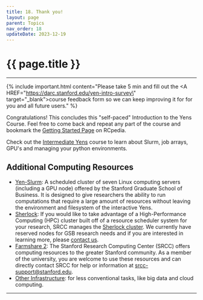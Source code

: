 ```yaml
---
title: 18. Thank you!
layout: page 
parent: Topics 
nav_order: 18
updateDate: 2023-12-19
---
```

# {{ page.title }}
---
{% include important.html content="Please take 5 min and fill out the <A HREF=\"https://darc.stanford.edu/yen-intro-survey\" target=\"_blank\">course feedback form</A> so we can keep improving it for for you and all future users." %}

Congratulations! This concludes this "self-paced" Introduction to the Yens Course. Feel free to come back and repeat any 
part of the course and bookmark the <a href="/gettingStarted/index.html" target="_blank">Getting Started Page</a> on RCpedia.

Check out the <a href="/training/index.html" target="_blank">Intermediate Yens</a> course to learn about Slurm, job arrays, GPU's and managing your python environments.


## Additional Computing Resources

- <a href="/yen/scheduler.html" target="_blank">Yen-Slurm</a>: A scheduled cluster of seven Linux computing servers (including a GPU node)  offered by the Stanford Graduate School of Business. It is designed to give researchers the ability to run computations that require a large amount of resources without leaving the environment and filesystem of the interactive Yens.
- <a href="/services/sherlock.html" target="_blank">Sherlock</a>: If you would like to take advantage of a High-Performance Computing (HPC) cluster built off of a resource scheduler system for your research, SRCC manages the <a href="https://www.sherlock.stanford.edu/" target="_blank">Sherlock cluster</a>. We currently have reserved nodes for GSB research needs and if you are interested in learning more, please [contact us](mailto:gsb_darcresearch@stanford.edu).
- <a href="https://srcc.stanford.edu/farmshare2" target="_blank">Farmshare 2</a>: The Stanford Research Computing Center (SRCC) offers computing resources to the greater Stanford community. As a member of the university, 
you are welcome to use these resources and can directly contact SRCC for help or information at [srcc-support@stanford.edu](mailto:srcc-support@stanford.edu).
- <a href="/services" target="_blank">Other Infrastructure</a>: for less conventional tasks, like big data and cloud computing.

---
<a href="/gettingStarted/17_archive.html"><span class="glyphicon glyphicon-menu-left fa-lg" style="float: left;"/></a>
